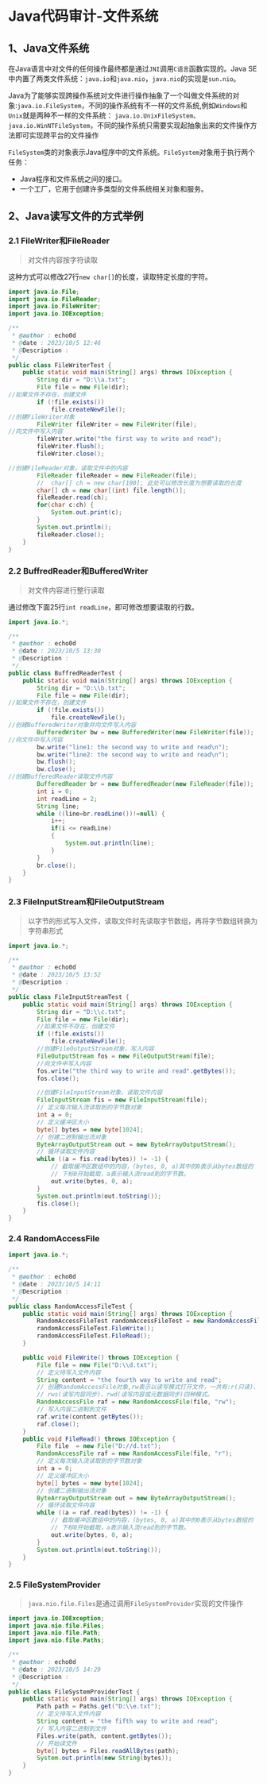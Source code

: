 # Java代码审计-文件系统

## 1、Java文件系统

在Java语言中对文件的任何操作最终都是通过`JNI`调用`C语言`函数实现的。Java SE中内置了两类文件系统：`java.io`和`java.nio`，`java.nio`的实现是`sun.nio`。

Java为了能够实现跨操作系统对文件进行操作抽象了一个叫做文件系统的对象:`java.io.FileSystem`，不同的操作系统有不一样的文件系统,例如`Windows`和`Unix`就是两种不一样的文件系统： `java.io.UnixFileSystem`、`java.io.WinNTFileSystem`，不同的操作系统只需要实现起抽象出来的文件操作方法即可实现跨平台的文件操作

`FileSystem`类的对象表示Java程序中的文件系统。`FileSystem`对象用于执行两个任务：

- Java程序和文件系统之间的接口。
- 一个工厂，它用于创建许多类型的文件系统相关对象和服务。

## 2、Java读写文件的方式举例

### 2.1 FileWriter和FileReader

> 对文件内容按字符读取

这种方式可以修改27行`new char[]`的长度，读取特定长度的字符。

```java
import java.io.File;
import java.io.FileReader;
import java.io.FileWriter;
import java.io.IOException;

/**
 * @author : echo0d
 * @date : 2023/10/5 12:46
 * @Description :
 */
public class FileWriterTest {
    public static void main(String[] args) throws IOException {
        String dir = "D:\\a.txt";
        File file = new File(dir);
//如果文件不存在，创建文件
        if (!file.exists())
            file.createNewFile();
//创建FileWriter对象
        FileWriter fileWriter = new FileWriter(file);
//向文件中写入内容
        fileWriter.write("the first way to write and read");
        fileWriter.flush();
        fileWriter.close();

//创建FileReader对象，读取文件中的内容
        FileReader fileReader = new FileReader(file);
        //  char[] ch = new char[100]; 此处可以修改长度为想要读取的长度
        char[] ch = new char[(int) file.length()];
        fileReader.read(ch);
        for(char c:ch) {
            System.out.print(c);
        }
        System.out.println();
        fileReader.close();
    }
}
```

### 2.2 BuffredReader和BufferedWriter

> 对文件内容进行整行读取

通过修改下面25行`int readLine`，即可修改想要读取的行数。

```java
import java.io.*;

/**
 * @author : echo0d
 * @date : 2023/10/5 13:30
 * @Description :
 */
public class BuffredReaderTest {
    public static void main(String[] args) throws IOException {
        String dir = "D:\\b.txt";
        File file = new File(dir);
//如果文件不存在，创建文件
        if (!file.exists())
            file.createNewFile();
//创建BufferedWriter对象并向文件写入内容
        BufferedWriter bw = new BufferedWriter(new FileWriter(file));
//向文件中写入内容
        bw.write("line1: the second way to write and read\n");
        bw.write("line2: the second way to write and read\n");
        bw.flush();
        bw.close();
//创建BufferedReader读取文件内容
        BufferedReader br = new BufferedReader(new FileReader(file));
        int i = 0;
        int readLine = 2;
        String line;
        while ((line=br.readLine())!=null) {
            i++;
            if(i <= readLine)
            {
                System.out.println(line);
            }
        }
        br.close();
    }
}

```

### 2.3 FileInputStream和FileOutputStream

> 以字节的形式写入文件，读取文件时先读取字节数组，再将字节数组转换为字符串形式

```java
import java.io.*;

/**
 * @author : echo0d
 * @date : 2023/10/5 13:52
 * @Description :
 */
public class FileInputStreamTest {
    public static void main(String[] args) throws IOException {
        String dir = "D:\\c.txt";
        File file = new File(dir);
        //如果文件不存在，创建文件
        if (!file.exists())
            file.createNewFile();
        //创建FileOutputStream对象，写入内容
        FileOutputStream fos = new FileOutputStream(file);
        //向文件中写入内容
        fos.write("the third way to write and read".getBytes());
        fos.close();

        //创建FileInputStream对象，读取文件内容
        FileInputStream fis = new FileInputStream(file);
        // 定义每次输入流读取到的字节数对象
        int a = 0;
        // 定义缓冲区大小
        byte[] bytes = new byte[1024];
        // 创建二进制输出流对象
        ByteArrayOutputStream out = new ByteArrayOutputStream();
        // 循环读取文件内容
        while ((a = fis.read(bytes)) != -1) {
            // 截取缓冲区数组中的内容，(bytes, 0, a)其中的0表示从bytes数组的
            // 下标0开始截取，a表示输入流read到的字节数。
            out.write(bytes, 0, a);
        }
        System.out.println(out.toString());
        fis.close();
    }
}
```

### 2.4 RandomAccessFile



```java
import java.io.*;

/**
 * @author : echo0d
 * @date : 2023/10/5 14:11
 * @Description :
 */
public class RandomAccessFileTest {
    public static void main(String[] args) throws IOException {
        RandomAccessFileTest randomAccessFileTest = new RandomAccessFileTest();
        randomAccessFileTest.FileWrite();
        randomAccessFileTest.FileRead();
    }

    public void FileWrite() throws IOException {
        File file = new File("D:\\d.txt");
        // 定义待写入文件内容
        String content = "the fourth way to write and read";
        // 创建RandomAccessFile对象,rw表示以读写模式打开文件，一共有:r(只读)、rw(读写)、
        // rws(读写内容同步)、rwd(读写内容或元数据同步)四种模式。
        RandomAccessFile raf = new RandomAccessFile(file, "rw");
        // 写入内容二进制到文件
        raf.write(content.getBytes());
        raf.close();
    }
    public void FileRead() throws IOException {
        File file  = new File("D://d.txt");
        RandomAccessFile raf = new RandomAccessFile(file, "r");
        // 定义每次输入流读取到的字节数对象
        int a = 0;
        // 定义缓冲区大小
        byte[] bytes = new byte[1024];
        // 创建二进制输出流对象
        ByteArrayOutputStream out = new ByteArrayOutputStream();
        // 循环读取文件内容
        while ((a = raf.read(bytes)) != -1) {
            // 截取缓冲区数组中的内容，(bytes, 0, a)其中的0表示从bytes数组的
            // 下标0开始截取，a表示输入流read到的字节数。
            out.write(bytes, 0, a);
        }
        System.out.println(out.toString());
    }
}

```

### 2.5 FileSystemProvider

> `java.nio.file.Files`是通过调用`FileSystemProvider`实现的文件操作

```java
import java.io.IOException;
import java.nio.file.Files;
import java.nio.file.Path;
import java.nio.file.Paths;

/**
 * @author : echo0d
 * @date : 2023/10/5 14:29
 * @Description :
 */
public class FileSystemProviderTest {
    public static void main(String[] args) throws IOException {
        Path path = Paths.get("D:\\e.txt");
        // 定义待写入文件内容
        String content = "the fifth way to write and read";
        // 写入内容二进制到文件
        Files.write(path, content.getBytes());
        // 开始读文件
        byte[] bytes = Files.readAllBytes(path);
        System.out.println(new String(bytes));
    }
}

```

